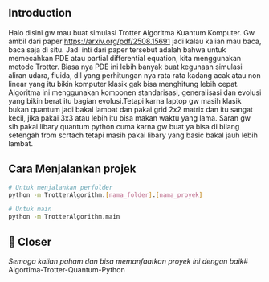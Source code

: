 ## Introduction
Halo disini gw mau buat simulasi Trotter Algoritma Kuantum Komputer. Gw ambil dari paper https://arxiv.org/pdf/2508.15691 jadi kalau kalian mau baca, baca saja di situ. Jadi inti dari paper tersebut adalah bahwa untuk memecahkan PDE atau partial differential equation, kita menggunakan metode Trotter. Biasa nya PDE ini lebih banyak buat kegunaan simulasi aliran udara, fluida, dll yang perhitungan nya rata rata kadang acak atau non linear yang itu bikin komputer klasik gak bisa menghitung lebih cepat. Algoritma ini menggunakan komponen standarisasi, generalisasi dan evolusi yang bikin berat itu bagian evolusi.Tetapi karna laptop gw masih klasik bukan quantum jadi bakal lambat dan pakai grid 2x2 matrix dan itu sangat kecil, jika pakai 3x3 atau lebih itu bisa makan waktu yang lama. Saran gw sih pakai libary quantum python cuma karna gw buat ya bisa di bilang setengah from scrtach tetapi masih pakai libary yang basic bakal jauh lebih lambat.

## Cara Menjalankan projek
```bash
# Untuk menjalankan perfolder
python -m TrotterAlgorithm.[nama_folder].[nama_proyek]

# Untuk main 
python -m TrotterAlgorithm.main
````

## 👋 Closer
*Semoga kalian paham dan bisa memanfaatkan proyek ini dengan baik*#   A l g o r t i m a - T r o t t e r - Q u a n t u m - P y t h o n  
 
